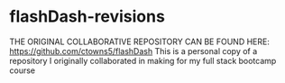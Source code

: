 # flashDash-revisions
THE ORIGINAL COLLABORATIVE REPOSITORY CAN BE FOUND HERE: https://github.com/ctowns5/flashDash
This is a personal copy of a repository I originally collaborated in making for my full stack bootcamp course
